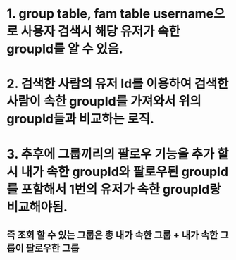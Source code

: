# 1. group table, fam table username으로 사용자 검색시 해당 유저가 속한 groupId를 알 수 있음.

# 2. 검색한 사람의 유저 Id를 이용하여 검색한 사람이 속한 groupId를 가져와서 위의 groupId들과 비교하는 로직.

# 3. 추후에 그룹끼리의 팔로우 기능을 추가 할시 내가 속한 groupId와 팔로우된 groupId를 포함해서 1번의 유저가 속한 groupId랑 비교해야됨.

## 즉 조회 할 수 있는 그룹은 총 내가 속한 그룹 + 내가 속한 그룹이 팔로우한 그룹
